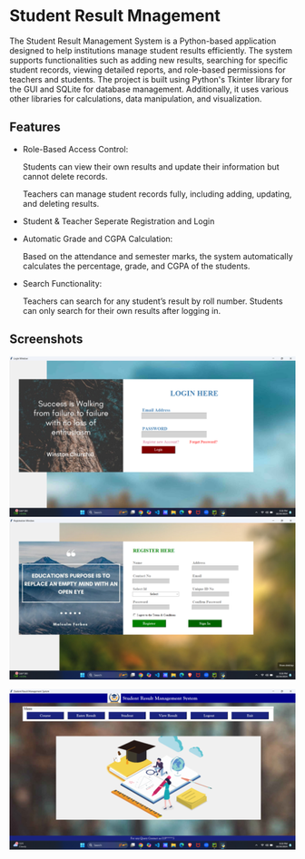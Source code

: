 
# Student Result Mnagement
 

The Student Result Management System is a Python-based application designed to help institutions manage student results efficiently. The system supports functionalities such as adding new results, searching for specific student records, viewing detailed reports, and role-based permissions for teachers and students. The project is built using Python's Tkinter library for the GUI and SQLite for database management. Additionally, it uses various other libraries for calculations, data manipulation, and visualization.


## Features

- Role-Based Access Control:

  Students can view their own results and update their information  but cannot delete records.

  Teachers can manage student records fully, including adding, updating, and deleting results.
- Student & Teacher Seperate Registration and Login
- Automatic Grade and CGPA Calculation:
   
   Based on the attendance and semester marks, the system automatically calculates the percentage, grade, and CGPA of the students.
- Search Functionality:

  Teachers can search for any student’s result by roll number.   Students can only search for their own results after logging in.




## Screenshots
![image alt](https://github.com/SamihaNowshin123/student_result_Management/blob/3b47dac611fe87ca69ac6e7da1b0bc98542f8a2e/ScreenshotFolder/Screenshot%20(270).png)
![image alt](https://github.com/SamihaNowshin123/student_result_Management/blob/de663e7fa36ae4c18d7e5097fe00435e81aae08e/ScreenshotFolder/Screenshot%20(271).png)

![image alt](https://github.com/SamihaNowshin123/student_result_Management/blob/de663e7fa36ae4c18d7e5097fe00435e81aae08e/ScreenshotFolder/Screenshot%20(273).png)
